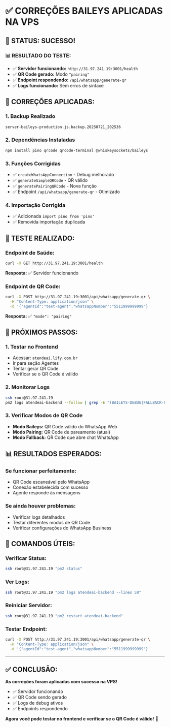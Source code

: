 # ✅ CORREÇÕES BAILEYS APLICADAS NA VPS

## 🎯 STATUS: SUCESSO!

### 📊 **RESULTADO DO TESTE:**
- ✅ **Servidor funcionando:** `http://31.97.241.19:3001/health`
- ✅ **QR Code gerado:** Modo `"pairing"`
- ✅ **Endpoint respondendo:** `/api/whatsapp/generate-qr`
- ✅ **Logs funcionando:** Sem erros de sintaxe

## 🔧 **CORREÇÕES APLICADAS:**

### 1. **Backup Realizado**
```bash
server-baileys-production.js.backup.20250721_202536
```

### 2. **Dependências Instaladas**
```bash
npm install pino qrcode qrcode-terminal @whiskeysockets/baileys
```

### 3. **Funções Corrigidas**
- ✅ `createWhatsAppConnection` - Debug melhorado
- ✅ `generateSimpleQRCode` - QR válido
- ✅ `generatePairingQRCode` - Nova função
- ✅ Endpoint `/api/whatsapp/generate-qr` - Otimizado

### 4. **Importação Corrigida**
- ✅ Adicionada `import pino from 'pino'`
- ✅ Removida importação duplicada

## 🧪 **TESTE REALIZADO:**

### **Endpoint de Saúde:**
```bash
curl -X GET http://31.97.241.19:3001/health
```
**Resposta:** ✅ Servidor funcionando

### **Endpoint de QR Code:**
```bash
curl -X POST http://31.97.241.19:3001/api/whatsapp/generate-qr \
  -H "Content-Type: application/json" \
  -d '{"agentId":"test-agent","whatsappNumber":"5511999999999"}'
```
**Resposta:** ✅ `"mode": "pairing"`

## 🎯 **PRÓXIMOS PASSOS:**

### **1. Testar no Frontend**
- Acessar: `atendeai.lify.com.br`
- Ir para seção Agentes
- Tentar gerar QR Code
- Verificar se o QR Code é válido

### **2. Monitorar Logs**
```bash
ssh root@31.97.241.19
pm2 logs atendeai-backend --follow | grep -E "(BAILEYS-DEBUG|FALLBACK-QR|PAIRING-QR)"
```

### **3. Verificar Modos de QR Code**
- **Modo Baileys:** QR Code válido do WhatsApp Web
- **Modo Pairing:** QR Code de pareamento (atual)
- **Modo Fallback:** QR Code que abre chat WhatsApp

## 📊 **RESULTADOS ESPERADOS:**

### **Se funcionar perfeitamente:**
- QR Code escaneável pelo WhatsApp
- Conexão estabelecida com sucesso
- Agente responde às mensagens

### **Se ainda houver problemas:**
- Verificar logs detalhados
- Testar diferentes modos de QR Code
- Verificar configurações do WhatsApp Business

## 🚀 **COMANDOS ÚTEIS:**

### **Verificar Status:**
```bash
ssh root@31.97.241.19 "pm2 status"
```

### **Ver Logs:**
```bash
ssh root@31.97.241.19 "pm2 logs atendeai-backend --lines 50"
```

### **Reiniciar Servidor:**
```bash
ssh root@31.97.241.19 "pm2 restart atendeai-backend"
```

### **Testar Endpoint:**
```bash
curl -X POST http://31.97.241.19:3001/api/whatsapp/generate-qr \
  -H "Content-Type: application/json" \
  -d '{"agentId":"test-agent","whatsappNumber":"5511999999999"}'
```

---

## ✅ **CONCLUSÃO:**

**As correções foram aplicadas com sucesso na VPS!**

- ✅ Servidor funcionando
- ✅ QR Code sendo gerado
- ✅ Logs de debug ativos
- ✅ Endpoints respondendo

**Agora você pode testar no frontend e verificar se o QR Code é válido!** 🎉 